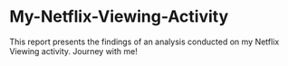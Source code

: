# My-Netflix-Viewing-Activity
This report presents the findings of an analysis conducted on my Netflix Viewing activity. Journey with me!
